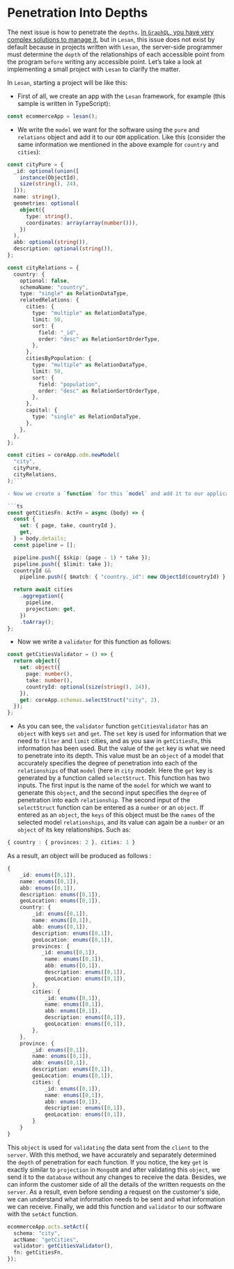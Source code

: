 # Penetration Into Depths

The next issue is how to penetrate the `depths`. [In `GraphQL`, you have very complex solutions to manage it](https://escape.tech/blog/cyclic-queries-and-depth-limit/), but in `Lesan`, this issue does not exist by default because in projects written with `Lesan`, the server-side programmer must determine the `depth` of the relationships of each accessible point from the program `before` writing any accessible point. Let’s take a look at implementing a small project with `Lesan` to clarify the matter.

In `Lesan`, starting a project will be like this:

- First of all, we create an app with the `Lesan` framework, for example (this sample is written in TypeScript):

```typescript
const ecommerceApp = lesan();
```

- We write the `model` we want for the software using the `pure` and `relations` object and add it to our `ODM` application. Like this (consider the same information we mentioned in the above example for `country` and `cities`):

```typescript
const cityPure = {
  _id: optional(union([
  	instance(ObjectId),
  	size(string(), 24),
  ]));
  name: string(),
  geometries: optional(
    object({
      type: string(),
      coordinates: array(array(number())),
    })
  ),
  abb: optional(string()),
  description: optional(string()),
};

const cityRelations = {
  country: {
    optional: false,
    schemaName: "country",
    type: "single" as RelationDataType,
    relatedRelations: {
      cities: {
        type: "multiple" as RelationDataType,
        limit: 50,
        sort: {
          field: "_id",
          order: "desc" as RelationSortOrderType,
        },
      },
      citiesByPopulation: {
        type: "multiple" as RelationDataType,
        limit: 50,
        sort: {
          field: "population",
          order: "desc" as RelationSortOrderType,
        },
      },
      capital: {
        type: "single" as RelationDataType,
      },
    },
  },
};

const cities = coreApp.odm.newModel(
  "city",
  cityPure,
  cityRelations,
);```

- Now we create a `function` for this `model` and add it to our application `acts` (in fact, this `act` is available to the `client-side` user to call it) like this:

```ts
const getCitiesFn: ActFn = async (body) => {
  const {
    set: { page, take, countryId },
    get,
  } = body.details;
  const pipeline = [];

  pipeline.push({ $skip: (page - 1) * take });
  pipeline.push({ $limit: take });
  countryId &&
    pipeline.push({ $match: { "country._id": new ObjectId(countryId) } });

  return await cities
    .aggregation({
      pipeline,
      projection: get,
    })
    .toArray();
};
```

- Now we write a `validator` for this function as follows:

```ts
const getCitiesValidator = () => {
  return object({
    set: object({
      page: number(),
      take: number(),
      countryId: optional(size(string(), 24)),
    }),
    get: coreApp.schemas.selectStruct("city", 2),
  });
};
```

- As you can see, the `validator` function `getCitiesValidator` has an `object` with keys `set` and `get`. The `set` key is used for information that we need to `filter` and `limit` cities, and as you saw in `getCitiesFn`, this information has been used. But the value of the `get` key is what we need to penetrate into its depth. This value must be an `object` of a model that accurately specifies the degree of penetration into each of the `relationships` of that `model` (here in `city` modelr. Here the `get` key is generated by a function called `selectStruct`. This function has two inputs. The first input is the name of the `model` for which we want to generate this `object`, and the second input specifies the `degree` of penetration into each `relationship`. The second input of the `selectStruct` function can be entered as a `number` or an `object`. If entered as an `object`, the `keys` of this object must be the `names` of the selected model `relationships`, and its value can again be a `number` or an `object` of its key relationships. Such as:

```ts
{ country : { provinces: 2 }, cities: 1 }
```

As a result, an object will be produced as follows :

```ts
{
    _id: enums([0,1]),
    name: enums([0,1]),
    abb: enums([0,1]),
    description: enums([0,1]),
    geoLocation: enums([0,1]),
    country: {
        _id: enums([0,1]),
        name: enums([0,1]),
        abb: enums([0,1]),
        description: enums([0,1]),
        geoLocation: enums([0,1]),
        provinces: {
           _id: enums([0,1]),
            name: enums([0,1]),
            abb: enums([0,1]),
            description: enums([0,1]),
            geoLocation: enums([0,1]),
        },
        cities: {
            _id: enums([0,1]),
            name: enums([0,1]),
            abb: enums([0,1]),
            description: enums([0,1]),
            geoLocation: enums([0,1]),
        },
    },
    province: {
        _id: enums([0,1]),
        name: enums([0,1]),
        abb: enums([0,1]),
        description: enums([0,1]),
        geoLocation: enums([0,1]),
        cities: {
            _id: enums([0,1]),
            name: enums([0,1]),
            abb: enums([0,1]),
            description: enums([0,1]),
            geoLocation: enums([0,1]),
        }
    }
}
```

This `object` is used for `validating` the data sent from the `client` to the `server`. With this method, we have accurately and separately determined the `depth` of penetration for each function. If you notice, the key `get` is exactly similar to `projection` in `MongoDB` and after validating this `object`, we send it to the `database` without any changes to receive the data. Besides, we can inform the customer side of all the details of the written requests on the `server`. As a result, even before sending a request on the customer's side, we can understand what information needs to be sent and what information we can receive. Finally, we add this function and `validator` to our software with the `setAct` function.

```typescript
ecommerceApp.acts.setAct({
  schema: "city",
  actName: "getCities",
  validator: getCitiesValidator(),
  fn: getCitiesFn,
});
```
